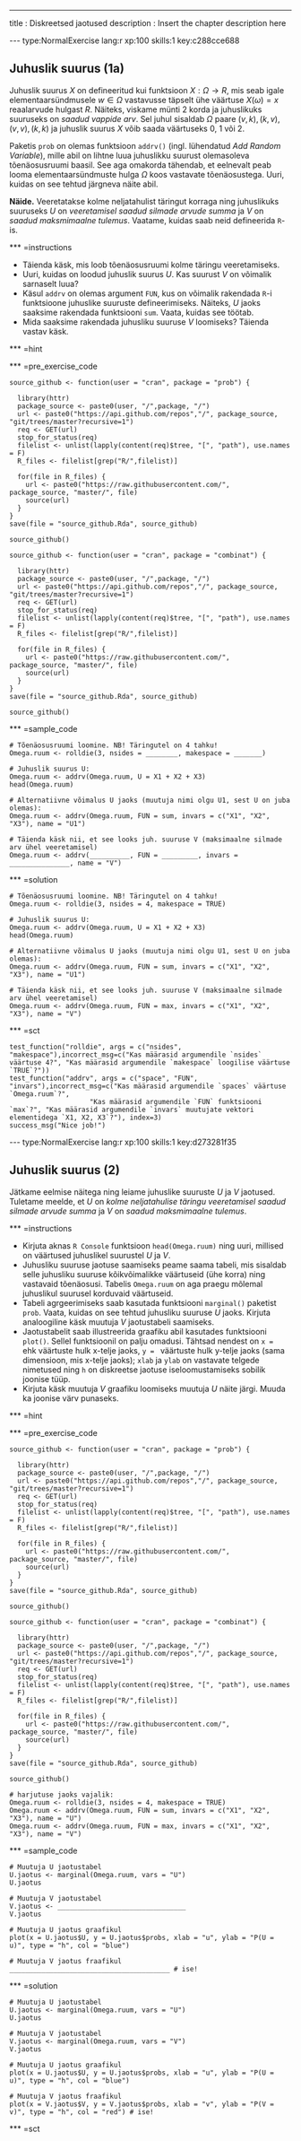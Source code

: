 ---
title       : Diskreetsed jaotused
description : Insert the chapter description here



--- type:NormalExercise lang:r xp:100 skills:1 key:c288cce688
## Juhuslik suurus (1a)

Juhuslik suurus $X$ on defineeritud kui funktsioon  $X:\Omega \to R$, mis seab igale elementaarsündmusele $w \in \Omega$ vastavusse täpselt ühe väärtuse $X(\omega)=x$ reaalarvude hulgast $R$. Näiteks, viskame münti 2 korda ja juhuslikuks suuruseks on *saadud vappide arv*. Sel juhul sisaldab $\Omega$ paare $(v,k), (k,v), (v,v), (k,k)$ ja juhuslik suurus $X$ võib saada väärtuseks 0, 1 või 2.

Paketis `prob` on olemas funktsioon `addrv()` (ingl. lühendatud *Add Random Variable*), mille abil on lihtne luua juhuslikku suurust olemasoleva tõenäosusruumi baasil. See aga omakorda tähendab, et eelnevalt peab looma elementaarsündmuste hulga $\Omega$ koos vastavate tõenäosustega. Uuri, kuidas on see tehtud järgneva näite abil.

**Näide.** Veeretatakse kolme neljatahulist täringut korraga ning juhuslikuks suuruseks $U$ on *veeretamisel saadud silmade arvude summa* ja $V$ on *saadud maksmimaalne tulemus*. Vaatame, kuidas saab neid defineerida `R`-is.

*** =instructions
* Täienda käsk, mis loob tõenäosusruumi kolme täringu veeretamiseks.
* Uuri, kuidas on loodud juhuslik suurus $U$. Kas suurust $V$ on võimalik sarnaselt luua?
* Käsul `addrv` on olemas argument `FUN`, kus on võimalik rakendada `R`-i funktsioone juhuslike suuruste defineerimiseks. Näiteks, $U$ jaoks saaksime rakendada funktsiooni `sum`. Vaata, kuidas see töötab.
* Mida saaksime rakendada juhusliku suuruse $V$ loomiseks? Täienda vastav käsk.

*** =hint

*** =pre_exercise_code
```{r}
source_github <- function(user = "cran", package = "prob") {
  
  library(httr)
  package_source <- paste0(user, "/",package, "/")
  url <- paste0("https://api.github.com/repos","/", package_source, "git/trees/master?recursive=1")
  req <- GET(url)
  stop_for_status(req)
  filelist <- unlist(lapply(content(req)$tree, "[", "path"), use.names = F)
  R_files <- filelist[grep("R/",filelist)]
  
  for(file in R_files) {
    url <- paste0("https://raw.githubusercontent.com/", package_source, "master/", file)
    source(url)
  }
}
save(file = "source_github.Rda", source_github)

source_github()

source_github <- function(user = "cran", package = "combinat") {
  
  library(httr)
  package_source <- paste0(user, "/",package, "/")
  url <- paste0("https://api.github.com/repos","/", package_source, "git/trees/master?recursive=1")
  req <- GET(url)
  stop_for_status(req)
  filelist <- unlist(lapply(content(req)$tree, "[", "path"), use.names = F)
  R_files <- filelist[grep("R/",filelist)]
  
  for(file in R_files) {
    url <- paste0("https://raw.githubusercontent.com/", package_source, "master/", file)
    source(url)
  }
}
save(file = "source_github.Rda", source_github)

source_github()
```

*** =sample_code
```{r}
# Tõenäosusruumi loomine. NB! Täringutel on 4 tahku!
Omega.ruum <- rolldie(3, nsides = ________, makespace = _______)

# Juhuslik suurus U:
Omega.ruum <- addrv(Omega.ruum, U = X1 + X2 + X3)
head(Omega.ruum)

# Alternatiivne võimalus U jaoks (muutuja nimi olgu U1, sest U on juba olemas):
Omega.ruum <- addrv(Omega.ruum, FUN = sum, invars = c("X1", "X2", "X3"), name = "U1")

# Täienda käsk nii, et see looks juh. suuruse V (maksimaalne silmade arv ühel veeretamisel)
Omega.ruum <- addrv(__________, FUN = _________, invars = _______________, name = "V")
```

*** =solution
```{r}
# Tõenäosusruumi loomine. NB! Täringutel on 4 tahku!
Omega.ruum <- rolldie(3, nsides = 4, makespace = TRUE)

# Juhuslik suurus U:
Omega.ruum <- addrv(Omega.ruum, U = X1 + X2 + X3)
head(Omega.ruum)

# Alternatiivne võimalus U jaoks (muutuja nimi olgu U1, sest U on juba olemas):
Omega.ruum <- addrv(Omega.ruum, FUN = sum, invars = c("X1", "X2", "X3"), name = "U1")

# Täienda käsk nii, et see looks juh. suuruse V (maksimaalne silmade arv ühel veeretamisel)
Omega.ruum <- addrv(Omega.ruum, FUN = max, invars = c("X1", "X2", "X3"), name = "V")
```

*** =sct
```{r}
test_function("rolldie", args = c("nsides", "makespace"),incorrect_msg=c("Kas määrasid argumendile `nsides` väärtuse 4?", "Kas määrasid argumendile `makespace` loogilise väärtuse `TRUE`?"))
test_function("addrv", args = c("space", "FUN", "invars"),incorrect_msg=c("Kas määrasid argumendile `spaces` väärtuse `Omega.ruum`?", 
                    "Kas määrasid argumendile `FUN` funktsiooni `max`?", "Kas määrasid argumendile `invars` muutujate vektori elementidega `X1, X2, X3`?"), index=3)
success_msg("Nice job!")
```

--- type:NormalExercise lang:r xp:100 skills:1 key:d273281f35
## Juhuslik suurus (2)

Jätkame eelmise näitega ning leiame juhuslike suuruste $U$ ja $V$ jaotused. Tuletame meelde, et $U$ on *kolme neljatahulise täringu veeretamisel saadud silmade arvude summa* ja $V$ on *saadud maksmimaalne tulemus*. 

*** =instructions
* Kirjuta aknas `R Console` funktsioon `head(Omega.ruum)` ning uuri, millised on väärtused juhuslikel suurustel $U$ ja $V$.
* Juhusliku suuruse jaotuse saamiseks peame saama tabeli, mis sisaldab selle juhusliku suuruse kõikvõimalikke väärtuseid (ühe korra) ning vastavaid tõenäosusi. Tabelis `Omega.ruum` on aga praegu mõlemal juhuslikul suurusel korduvaid väärtuseid. 
* Tabeli agrgeerimiseks saab kasutada funktsiooni `marginal()` paketist `prob`. Vaata, kuidas on see tehtud juhusliku suuruse $U$ jaoks. Kirjuta analoogiline käsk muutuja $V$ jaotustabeli saamiseks.
* Jaotustabelit saab illustreerida graafiku abil kasutades funktsiooni `plot()`. Sellel funktsioonil on palju omadusi. Tähtsad nendest on `x = ` ehk väärtuste hulk x-telje jaoks, `y = ` väärtuste hulk y-telje jaoks (sama dimensioon, mis x-telje jaoks); `xlab` ja `ylab` on vastavate telgede nimetused ning `h` on diskreetse jaotuse iseloomustamiseks sobilik joonise tüüp. 
* Kirjuta käsk muutuja $V$ graafiku loomiseks muutuja $U$ näite järgi. Muuda ka joonise värv punaseks. 

*** =hint

*** =pre_exercise_code
```{r}
source_github <- function(user = "cran", package = "prob") {
  
  library(httr)
  package_source <- paste0(user, "/",package, "/")
  url <- paste0("https://api.github.com/repos","/", package_source, "git/trees/master?recursive=1")
  req <- GET(url)
  stop_for_status(req)
  filelist <- unlist(lapply(content(req)$tree, "[", "path"), use.names = F)
  R_files <- filelist[grep("R/",filelist)]
  
  for(file in R_files) {
    url <- paste0("https://raw.githubusercontent.com/", package_source, "master/", file)
    source(url)
  }
}
save(file = "source_github.Rda", source_github)

source_github()

source_github <- function(user = "cran", package = "combinat") {
  
  library(httr)
  package_source <- paste0(user, "/",package, "/")
  url <- paste0("https://api.github.com/repos","/", package_source, "git/trees/master?recursive=1")
  req <- GET(url)
  stop_for_status(req)
  filelist <- unlist(lapply(content(req)$tree, "[", "path"), use.names = F)
  R_files <- filelist[grep("R/",filelist)]
  
  for(file in R_files) {
    url <- paste0("https://raw.githubusercontent.com/", package_source, "master/", file)
    source(url)
  }
}
save(file = "source_github.Rda", source_github)

source_github()

# harjutuse jaoks vajalik:
Omega.ruum <- rolldie(3, nsides = 4, makespace = TRUE)
Omega.ruum <- addrv(Omega.ruum, FUN = sum, invars = c("X1", "X2", "X3"), name = "U")
Omega.ruum <- addrv(Omega.ruum, FUN = max, invars = c("X1", "X2", "X3"), name = "V")
```

*** =sample_code
```{r}
# Muutuja U jaotustabel
U.jaotus <- marginal(Omega.ruum, vars = "U")
U.jaotus

# Muutuja V jaotustabel
V.jaotus <- ________________________________
V.jaotus

# Muutuja U jaotus graafikul
plot(x = U.jaotus$U, y = U.jaotus$probs, xlab = "u", ylab = "P(U = u)", type = "h", col = "blue")

# Muutuja V jaotus fraafikul
________________________________________ # ise!
```

*** =solution
```{r}
# Muutuja U jaotustabel
U.jaotus <- marginal(Omega.ruum, vars = "U")
U.jaotus

# Muutuja V jaotustabel
V.jaotus <- marginal(Omega.ruum, vars = "V")
V.jaotus

# Muutuja U jaotus graafikul
plot(x = U.jaotus$U, y = U.jaotus$probs, xlab = "u", ylab = "P(U = u)", type = "h", col = "blue")

# Muutuja V jaotus fraafikul
plot(x = V.jaotus$V, y = V.jaotus$probs, xlab = "v", ylab = "P(V = v)", type = "h", col = "red") # ise!
```

*** =sct
```{r}

```



